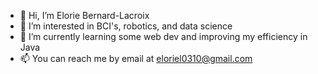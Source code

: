 - 👋 Hi, I’m Elorie Bernard-Lacroix
- 👀 I’m interested in BCI's, robotics, and data science
- 🌱 I’m currently learning some web dev and improving my efficiency in Java
- 📫 You can reach me by email at eloriel0310@gmail.com

<!---
elorie-bernard-lacroix/elorie-bernard-lacroix is a ✨ special ✨ repository because its `README.md` (this file) appears on your GitHub profile.
You can click the Preview link to take a look at your changes.
--->
